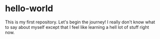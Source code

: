 # hello-world
This is my first repository. Let's begin the journey!
I really don't know what to say about myself except that I feel like learning a hell lot of stuff right now.
